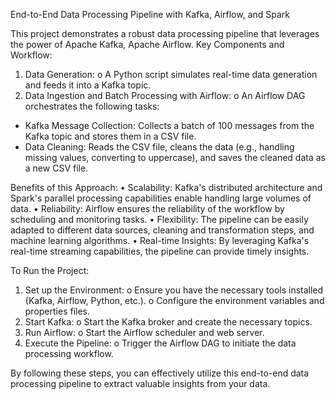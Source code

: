 End-to-End Data Processing Pipeline with Kafka, Airflow, and Spark

This project demonstrates a robust data processing pipeline that leverages the power of Apache Kafka, Apache Airflow.
Key Components and Workflow:

1.	Data Generation:
   o	A Python script simulates real-time data generation and feeds it into a Kafka topic.
3.	Data Ingestion and Batch Processing with Airflow:
  o	An Airflow DAG orchestrates the following tasks: 
  *	Kafka Message Collection: Collects a batch of 100 messages from the Kafka topic and stores them in a CSV file.
  *	Data Cleaning: Reads the CSV file, cleans the data (e.g., handling missing values, converting to uppercase), and saves the cleaned data as a new CSV file.


Benefits of this Approach:
•	Scalability: Kafka's distributed architecture and Spark's parallel processing capabilities enable handling large volumes of data.
•	Reliability: Airflow ensures the reliability of the workflow by scheduling and monitoring tasks.
•	Flexibility: The pipeline can be easily adapted to different data sources, cleaning and transformation steps, and machine learning algorithms.
•	Real-time Insights: By leveraging Kafka's real-time streaming capabilities, the pipeline can provide timely insights.




To Run the Project:
1.	Set up the Environment:
  o	Ensure you have the necessary tools installed (Kafka, Airflow, Python, etc.).
  o	Configure the environment variables and properties files.
2.	Start Kafka:
  o	Start the Kafka broker and create the necessary topics.
3.	Run Airflow:
  o	Start the Airflow scheduler and web server.
4.	Execute the Pipeline:
  o	Trigger the Airflow DAG to initiate the data processing workflow.

By following these steps, you can effectively utilize this end-to-end data processing pipeline to extract valuable insights from your data.











